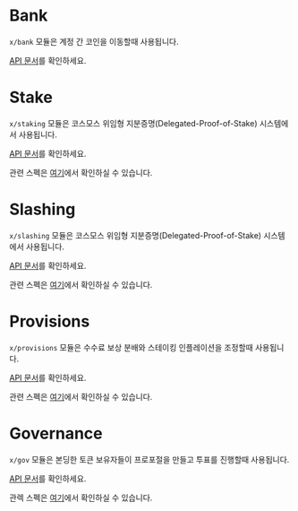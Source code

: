 # Bank

`x/bank` 모듈은 계정 간 코인을 이동할때 사용됩니다.

[API 문서](https://godoc.org/github.com/cosmos/osmosis-sdk/x/bank)를 확인하세요.

# Stake

`x/staking` 모듈은 코스모스 위임형 지분증명(Delegated-Proof-of-Stake) 시스템에서 사용됩니다.

[API 문서](https://godoc.org/github.com/cosmos/osmosis-sdk/x/staking)를 확인하세요.

관련 스펙은 [여기](https://github.com/cosmos/osmosis-sdk/tree/master/docs/spec/staking)에서 확인하실 수 있습니다.


# Slashing

`x/slashing` 모듈은 코스모스 위임형 지분증명(Delegated-Proof-of-Stake) 시스템에서 사용됩니다.

[API 문서](https://godoc.org/github.com/cosmos/osmosis-sdk/x/slashing)를 확인하세요.

관련 스펙은 [여기](https://github.com/cosmos/osmosis-sdk/tree/master/docs/spec/slashing)에서 확인하실 수 있습니다.

# Provisions

`x/provisions` 모듈은 수수료 보상 분배와 스테이킹 인플레이션을 조정할때 사용됩니다.

[API 문서](https://godoc.org/github.com/cosmos/osmosis-sdk/x/distribution)를 확인하세요.

관련 스펙은 [여기](https://github.com/cosmos/osmosis-sdk/tree/master/docs/spec/distribution)에서 확인하실 수 있습니다.

# Governance

`x/gov` 모듈은 본딩한 토큰 보유자들이 프로포절을 만들고 투표를 진행할때 사용됩니다.

[API 문서](https://godoc.org/github.com/cosmos/osmosis-sdk/x/gov)를 확인하세요.

관렉 스펙은 [여기](https://github.com/cosmos/osmosis-sdk/tree/master/docs/spec/governance)에서 확인하실 수 있습니다.
